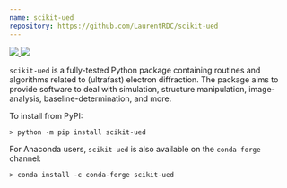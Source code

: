 ```yaml
---
name: scikit-ued
repository: https://github.com/LaurentRDC/scikit-ued
---
```


<a href="https://pypi.org/pypi/scikit-ued" target="_blank">
    <img src="https://img.shields.io/pypi/v/scikit-ued.svg">
</a> 
<a href="https://anaconda.org/conda-forge/scikit-ued" target="_blank">
    <img src="https://img.shields.io/conda/vn/conda-forge/scikit-ued.svg">
</a>

`scikit-ued` is a fully-tested Python package containing routines and algorithms related to (ultrafast) electron diffraction. The package aims to provide software to deal with simulation, structure manipulation, image-analysis, baseline-determination, and more.

To install from PyPI:

    > python -m pip install scikit-ued

For Anaconda users, `scikit-ued` is also available on the `conda-forge` channel:

    > conda install -c conda-forge scikit-ued